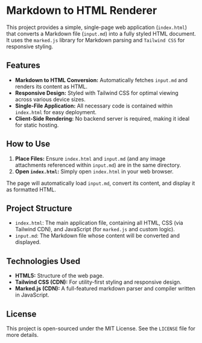 # Markdown to HTML Renderer

This project provides a simple, single-page web application (`index.html`) that converts a Markdown file (`input.md`) into a fully styled HTML document. It uses the `marked.js` library for Markdown parsing and `Tailwind CSS` for responsive styling.

## Features

*   **Markdown to HTML Conversion:** Automatically fetches `input.md` and renders its content as HTML.
*   **Responsive Design:** Styled with Tailwind CSS for optimal viewing across various device sizes.
*   **Single-File Application:** All necessary code is contained within `index.html` for easy deployment.
*   **Client-Side Rendering:** No backend server is required, making it ideal for static hosting.

## How to Use

1.  **Place Files:** Ensure `index.html` and `input.md` (and any image attachments referenced within `input.md`) are in the same directory.
2.  **Open `index.html`:** Simply open `index.html` in your web browser.

The page will automatically load `input.md`, convert its content, and display it as formatted HTML.

## Project Structure

*   `index.html`: The main application file, containing all HTML, CSS (via Tailwind CDN), and JavaScript (for `marked.js` and custom logic).
*   `input.md`: The Markdown file whose content will be converted and displayed.

## Technologies Used

*   **HTML5:** Structure of the web page.
*   **Tailwind CSS (CDN):** For utility-first styling and responsive design.
*   **Marked.js (CDN):** A full-featured markdown parser and compiler written in JavaScript.

## License

This project is open-sourced under the MIT License. See the `LICENSE` file for more details.